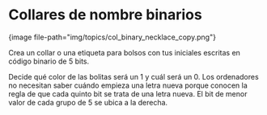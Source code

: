 # Collares de nombre binarios

{image file-path="img/topics/col_binary_necklace_copy.png"}

Crea un collar o una etiqueta para bolsos con tus iniciales escritas en código binario de 5 bits.

Decide qué color de las bolitas será un 1 y cuál será un 0. Los ordenadores no necesitan saber cuándo empieza una letra nueva porque conocen la regla de que cada quinto bit se trata de una letra nueva. El bit de menor valor de cada grupo de 5 se ubica a la derecha.